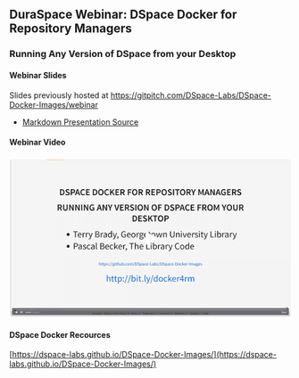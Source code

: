 ## DuraSpace Webinar: DSpace Docker for Repository Managers

### Running Any Version of DSpace from your Desktop

#### Webinar Slides
Slides previously hosted at https://gitpitch.com/DSpace-Labs/DSpace-Docker-Images/webinar
- [Markdown Presentation Source](https://github.com/DSpace-Labs/DSpace-Docker-Images/blob/master/PITCHME.md)

#### Webinar Video
[![Webinar Video](webinar.png)](https://duraspace.zoom.us/recording/share/kCDyG4ux5qVbvsYkau2h7_J3eb0nfvlWP9umNwmvVjCwIumekTziMw)

#### DSpace Docker Recources
[https://dspace-labs.github.io/DSpace-Docker-Images/](https://dspace-labs.github.io/DSpace-Docker-Images/)
